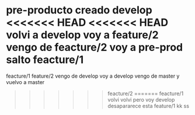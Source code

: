 pre-producto creado
develop
<<<<<<< HEAD
<<<<<<< HEAD
volvi a develop voy a feature/2
vengo de feacture/2 voy a pre-prod
salto feacture/1
=======
feacture/1
feature/2
vengo de develop voy a develop
vengo de master y vuelvo a master
>>>>>>> feacture/2
=======
feacture/1
volvi
volvi pero voy develop desapararece esta
>>>>>>> feature/1
kk
ss